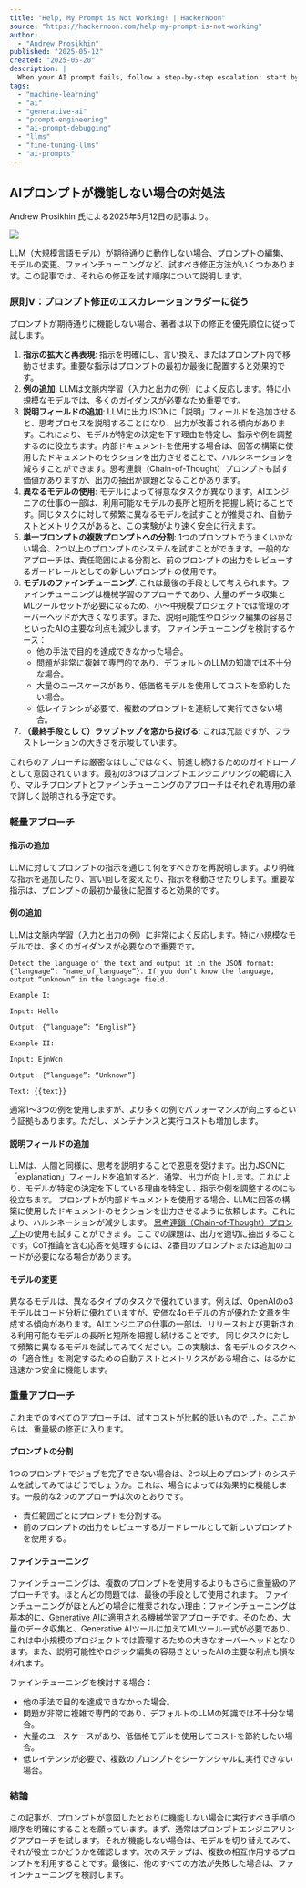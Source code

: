 ```yaml
---
title: "Help, My Prompt is Not Working! | HackerNoon"
source: "https://hackernoon.com/help-my-prompt-is-not-working"
author:
  - "Andrew Prosikhin"
published: "2025-05-12"
created: "2025-05-20"
description: |
  When your AI prompt fails, follow a step-by-step escalation: start by refining instructions, adding examples, or explanation fields. If that fails, try a different model, break prompts into parts, or as a last resort, fine-tune the model. Use this approach to save time and debug efficiently.
tags:
  - "machine-learning"
  - "ai"
  - "generative-ai"
  - "prompt-engineering"
  - "ai-prompt-debugging"
  - "llms"
  - "fine-tuning-llms"
  - "ai-prompts"
---
```


## AIプロンプトが機能しない場合の対処法

Andrew Prosikhin 氏による2025年5月12日の記事より。

![](https://hackernoon.imgix.net/images/Y1R5QnwdHha1bpbTUnCTTnw8G0r2-va0382w.jpeg?auto=format&fit=max&w=1024)

LLM（大規模言語モデル）が期待通りに動作しない場合、プロンプトの編集、モデルの変更、ファインチューニングなど、試すべき修正方法がいくつかあります。この記事では、それらの修正を試す順序について説明します。

### 原則V：プロンプト修正のエスカレーションラダーに従う

プロンプトが期待通りに機能しない場合、著者は以下の修正を優先順位に従って試します。

1. **指示の拡大と再表現**: 指示を明確にし、言い換え、またはプロンプト内で移動させます。重要な指示はプロンプトの最初か最後に配置すると効果的です。
2. **例の追加**: LLMは文脈内学習（入力と出力の例）によく反応します。特に小規模なモデルでは、多くのガイダンスが必要なため重要です。
3. **説明フィールドの追加**: LLMに出力JSONに「説明」フィールドを追加させると、思考プロセスを説明することになり、出力が改善される傾向があります。これにより、モデルが特定の決定を下す理由を特定し、指示や例を調整するのに役立ちます。内部ドキュメントを使用する場合は、回答の構築に使用したドキュメントのセクションを出力させることで、ハルシネーションを減らすことができます。思考連鎖（Chain-of-Thought）プロンプトも試す価値がありますが、出力の抽出が課題となることがあります。
4. **異なるモデルの使用**: モデルによって得意なタスクが異なります。AIエンジニアの仕事の一部は、利用可能なモデルの長所と短所を把握し続けることです。同じタスクに対して頻繁に異なるモデルを試すことが推奨され、自動テストとメトリクスがあると、この実験がより速く安全に行えます。
5. **単一プロンプトの複数プロンプトへの分割**: 1つのプロンプトでうまくいかない場合、2つ以上のプロンプトのシステムを試すことができます。一般的なアプローチは、責任範囲による分割と、前のプロンプトの出力をレビューするガードレールとしての新しいプロンプトの使用です。
6. **モデルのファインチューニング**: これは最後の手段として考えられます。ファインチューニングは機械学習のアプローチであり、大量のデータ収集とMLツールセットが必要になるため、小〜中規模プロジェクトでは管理のオーバーヘッドが大きくなります。また、説明可能性やロジック編集の容易さといったAIの主要な利点も減少します。
    ファインチューニングを検討するケース：
    * 他の手法で目的を達成できなかった場合。
    * 問題が非常に複雑で専門的であり、デフォルトのLLMの知識では不十分な場合。
    * 大量のユースケースがあり、低価格モデルを使用してコストを節約したい場合。
    * 低レイテンシが必要で、複数のプロンプトを連続して実行できない場合。
7. **（最終手段として）ラップトップを窓から投げる**: これは冗談ですが、フラストレーションの大きさを示唆しています。

これらのアプローチは厳密なはしごではなく、前進し続けるためのガイドロープとして意図されています。最初の3つはプロンプトエンジニアリングの範疇に入り、マルチプロンプトとファインチューニングのアプローチはそれぞれ専用の章で詳しく説明される予定です。

### 軽量アプローチ

#### 指示の追加

LLMに対してプロンプトの指示を通じて何をすべきかを再説明します。より明確な指示を追加したり、言い回しを変えたり、指示を移動させたりします。重要な指示は、プロンプトの最初か最後に配置すると効果的です。

#### 例の追加

LLMは文脈内学習（入力と出力の例）に非常によく反応します。特に小規模なモデルでは、多くのガイダンスが必要なので重要です。

```
Detect the language of the text and output it in the JSON format: {“language”: “name_of_language”}. If you don’t know the language, output “unknown” in the language field.

Example I:

Input: Hello

Output: {“language”: “English”}

Example II:

Input: EjnWcn

Output: {“language”: “Unknown”}

Text: {{text}}
```

通常1〜3つの例を使用しますが、より多くの例でパフォーマンスが向上するという証拠もあります。ただし、メンテナンスと実行コストも増加します。

#### 説明フィールドの追加

LLMは、人間と同様に、思考を説明することで恩恵を受けます。出力JSONに「explanation」フィールドを追加すると、通常、出力が向上します。これにより、モデルが特定の決定を下している理由を特定し、指示や例を調整するのにも役立ちます。
プロンプトが内部ドキュメントを使用する場合、LLMに回答の構築に使用したドキュメントのセクションを出力させるように依頼します。これにより、ハルシネーションが減少します。
[思考連鎖（Chain-of-Thought）プロンプト](https://www.promptingguide.ai/techniques/cot?ref=hackernoon.com)の使用も試すことができます。ここでの課題は、出力を適切に抽出することです。CoT推論を含む応答を処理するには、2番目のプロンプトまたは追加のコードが必要になる場合があります。

#### モデルの変更

異なるモデルは、異なるタイプのタスクで優れています。例えば、OpenAIのo3モデルはコード分析に優れていますが、安価な4oモデルの方が優れた文章を生成する傾向があります。AIエンジニアの仕事の一部は、リリースおよび更新される利用可能なモデルの長所と短所を把握し続けることです。
同じタスクに対して頻繁に異なるモデルを試してみてください。この実験は、各モデルのタスクへの「適合性」を測定するための自動テストとメトリクスがある場合に、はるかに迅速かつ安全に機能します。

### 重量アプローチ

これまでのすべてのアプローチは、試すコストが比較的低いものでした。ここからは、重量級の修正に入ります。

#### プロンプトの分割

1つのプロンプトでジョブを完了できない場合は、2つ以上のプロンプトのシステムを試してみてはどうでしょうか。これは、場合によっては効果的に機能します。一般的な2つのアプローチは次のとおりです。

* 責任範囲ごとにプロンプトを分割する。
* 前のプロンプトの出力をレビューするガードレールとして新しいプロンプトを使用する。

#### ファインチューニング

ファインチューニングは、複数のプロンプトを使用するよりもさらに重量級のアプローチです。ほとんどの問題では、最後の手段として使用されます。
ファインチューニングがほとんどの場合に推奨されない理由：ファインチューニングは基本的に、[Generative AIに適用される](https://hackernoon.com/treating-your-llm-prompts-like-code-can-save-your-ai-project?ref=hackernoon.com)機械学習アプローチです。そのため、大量のデータ収集と、Generative AIツールに加えてMLツール一式が必要であり、これは中小規模のプロジェクトでは管理するための大きなオーバーヘッドとなります。また、説明可能性やロジック編集の容易さといったAIの主要な利点も損なわれます。

ファインチューニングを検討する場合：

* 他の手法で目的を達成できなかった場合。
* 問題が非常に複雑で専門的であり、デフォルトのLLMの知識では不十分な場合。
* 大量のユースケースがあり、低価格モデルを使用してコストを節約したい場合。
* 低レイテンシが必要で、複数のプロンプトをシーケンシャルに実行できない場合。

### 結論

この記事が、プロンプトが意図したとおりに機能しない場合に実行すべき手順の順序を明確にすることを願っています。まず、通常はプロンプトエンジニアリングアプローチを試します。それが機能しない場合は、モデルを切り替えてみて、それが役立つかどうかを確認します。次のステップは、複数の相互作用するプロンプトを利用することです。最後に、他のすべての方法が失敗した場合は、ファインチューニングを検討します。
